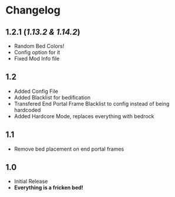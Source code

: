 Changelog
=========

1.2.1 (_1.13.2 & 1.14.2_)    
-------------------------
- Random Bed Colors!
- Config option for it
- Fixed Mod Info file

1.2    
---
- Added Config File      
- Added Blacklist for bedification   
- Transfered End Portal Frame Blacklist to config instead of being hardcoded
- Added Hardcore Mode, replaces everything with bedrock      

1.1
---
- Remove bed placement on end portal frames      

1.0
---
- Initial Release
- **Everything is a fricken bed!**      
